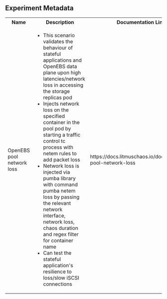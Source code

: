 ## Experiment Metadata

<table>
<tr>
<th> Name </th>
<th> Description </th>
<th> Documentation Link </th>
</tr>
<tr>
 <td> OpenEBS pool network loss </td>
 <td> 
  
 - This scenario validates the behaviour of stateful applications and OpenEBS data plane upon high latencies/network loss in accessing the storage replicas pod
 - Injects network loss on the specified container in the pool pod by starting a traffic control tc process with netem rules to add packet loss
 - Network loss is injected via pumba library with command pumba netem loss by passing the relevant network interface, network loss, chaos duration and regex filter for container name
 - Can test the stateful application's resilience to loss/slow iSCSI connections
 </td>
 <td>https://docs.litmuschaos.io/docs/openebs-pool-network-loss</a> </td>
 </tr>
 </table>
